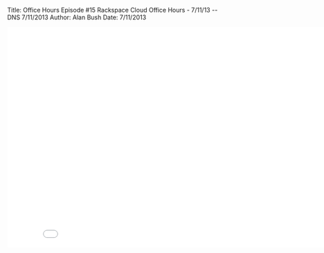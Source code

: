 Title: Office Hours Episode #15 Rackspace Cloud Office Hours - 7/11/13 -- DNS 7/11/2013
Author: Alan Bush
Date: 7/11/2013

<div class="video-container"><iframe width="854" height="510" src="//www.youtube.com/embed/G_sEZN4wC4I" frameborder="0" allowfullscreen></iframe></div>
